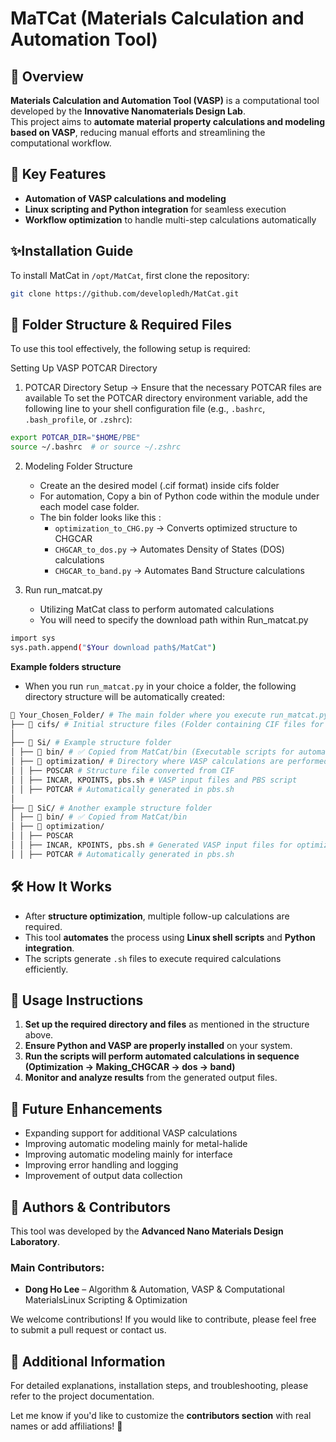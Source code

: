 # MaTCat (Materials Calculation and Automation Tool) 

## 📌 Overview
**Materials Calculation and Automation Tool (VASP)** is a computational tool developed by the **Innovative Nanomaterials Design Lab**.  
This project aims to **automate material property calculations and modeling based on VASP**, reducing manual efforts and streamlining the computational workflow.  

## 🚀 Key Features  
- **Automation of VASP calculations and modeling**  
- **Linux scripting and Python integration** for seamless execution  
- **Workflow optimization** to handle multi-step calculations automatically

## ✨Installation Guide
To install MatCat in `/opt/MatCat`, first clone the repository:

```bash
git clone https://github.com/developledh/MatCat.git 
```


## 📁 Folder Structure & Required Files  
To use this tool effectively, the following setup is required:  

Setting Up VASP POTCAR Directory
1. POTCAR Directory Setup → Ensure that the necessary POTCAR files are available
To set the POTCAR directory environment variable, add the following line to your shell configuration file (e.g., `.bashrc`, `.bash_profile`, or `.zshrc`):

```sh
export POTCAR_DIR="$HOME/PBE"
source ~/.bashrc  # or source ~/.zshrc
```
2. Modeling Folder Structure  
   - Create an the desired model (.cif format) inside cifs folder
   - For automation, Copy a bin of Python code within the module under each model case folder.
   - The bin folder looks like this : 
     - `optimization_to_CHG.py` → Converts optimized structure to CHGCAR  
     - `CHGCAR_to_dos.py` → Automates Density of States (DOS) calculations  
     - `CHGCAR_to_band.py` → Automates Band Structure calculations
      
3. Run run_matcat.py
   - Utilizing MatCat class to perform automated calculations
   - You will need to specify the download path within Run_matcat.py
     
```sh
import sys
sys.path.append("$Your download path$/MatCat")
```

**Example folders structure**
- When you run `run_matcat.py` in your choice a folder, the following directory structure will be automatically created:

```sh
📂 Your_Chosen_Folder/ # The main folder where you execute run_matcat.py
├── 📂 cifs/ # Initial structure files (Folder containing CIF files for conversion)
│
├── 📂 Si/ # Example structure folder
│ ├── 📂 bin/ # ✅ Copied from MatCat/bin (Executable scripts for automatic calculation)
│ ├── 📂 optimization/ # Directory where VASP calculations are performed
│ │ ├── POSCAR # Structure file converted from CIF
│ │ ├── INCAR, KPOINTS, pbs.sh # VASP input files and PBS script
│ │ ├── POTCAR # Automatically generated in pbs.sh
│
├── 📂 SiC/ # Another example structure folder
│ ├── 📂 bin/ # ✅ Copied from MatCat/bin
│ ├── 📂 optimization/
│ │ ├── POSCAR
│ │ ├── INCAR, KPOINTS, pbs.sh # Generated VASP input files for optimization
│ │ ├── POTCAR # Automatically generated in pbs.sh
```

## 🛠️ How It Works  
- After **structure optimization**, multiple follow-up calculations are required.  
- This tool **automates** the process using **Linux shell scripts** and **Python integration**.  
- The scripts generate `.sh` files to execute required calculations efficiently.  

## 📝 Usage Instructions  
1. **Set up the required directory and files** as mentioned in the structure above.  
2. **Ensure Python and VASP are properly installed** on your system.  
3. **Run the scripts will perform automated calculations in sequence (Optimization -> Making_CHGCAR -> dos -> band)**  
4. **Monitor and analyze results** from the generated output files.  

## 📌 Future Enhancements  
- Expanding support for additional VASP calculations
- Improving automatic modeling mainly for metal-halide
- Improving automatic modeling mainly for interface 
- Improving error handling and logging
- Improvement of output data collection

## 👥 Authors & Contributors  
This tool was developed by the **Advanced Nano Materials Design Laboratory**.  

### **Main Contributors:**  
- **Dong Ho Lee** – Algorithm & Automation, VASP & Computational MaterialsLinux Scripting & Optimization  

We welcome contributions! If you would like to contribute, please feel free to submit a pull request or contact us.

## 📄 Additional Information  
For detailed explanations, installation steps, and troubleshooting, please refer to the project documentation.  



Let me know if you'd like to customize the **contributors section** with real names or add affiliations! 🚀
